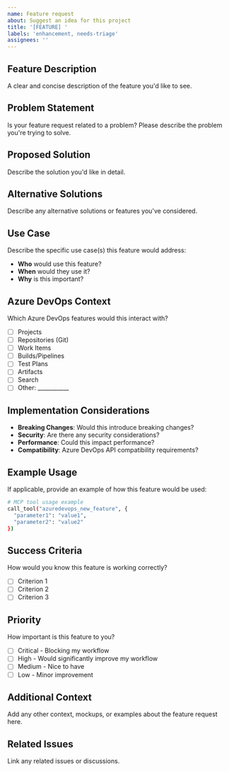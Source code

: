 ```yaml
---
name: Feature request
about: Suggest an idea for this project
title: '[FEATURE] '
labels: 'enhancement, needs-triage'
assignees: ''
---
```


## Feature Description
A clear and concise description of the feature you'd like to see.

## Problem Statement
Is your feature request related to a problem? Please describe the problem you're trying to solve.

## Proposed Solution
Describe the solution you'd like in detail.

## Alternative Solutions
Describe any alternative solutions or features you've considered.

## Use Case
Describe the specific use case(s) this feature would address:
- **Who** would use this feature?
- **When** would they use it?
- **Why** is this important?

## Azure DevOps Context
Which Azure DevOps features would this interact with?
- [ ] Projects
- [ ] Repositories (Git)
- [ ] Work Items
- [ ] Builds/Pipelines
- [ ] Test Plans
- [ ] Artifacts
- [ ] Search
- [ ] Other: ___________

## Implementation Considerations
- **Breaking Changes**: Would this introduce breaking changes?
- **Security**: Are there any security considerations?
- **Performance**: Could this impact performance?
- **Compatibility**: Azure DevOps API compatibility requirements?

## Example Usage
If applicable, provide an example of how this feature would be used:

```bash
# MCP tool usage example
call_tool("azuredevops_new_feature", {
  "parameter1": "value1",
  "parameter2": "value2"
})
```

## Success Criteria
How would you know this feature is working correctly?
- [ ] Criterion 1
- [ ] Criterion 2
- [ ] Criterion 3

## Priority
How important is this feature to you?
- [ ] Critical - Blocking my workflow
- [ ] High - Would significantly improve my workflow
- [ ] Medium - Nice to have
- [ ] Low - Minor improvement

## Additional Context
Add any other context, mockups, or examples about the feature request here.

## Related Issues
Link any related issues or discussions.